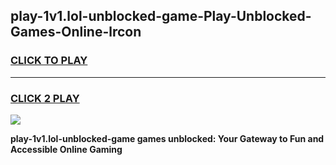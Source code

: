 
## play-1v1.lol-unblocked-game-Play-Unblocked-Games-Online-lrcon
<h3>
<a href="https://premium76.site?title=play-1v1.lol-unblocked-game&ref=25A">CLICK TO PLAY</a></h3>
<hr>

<h3>
<a href="https://premium76.site?title=play-1v1.lol-unblocked-game&ref=25A">CLICK 2 PLAY</a>
  
</h3>

<a href="https://premium76.site?title=play-1v1.lol-unblocked-game&ref=25A"><img src="https://clearcache.store/games.png"></a>


**play-1v1.lol-unblocked-game games unblocked: Your Gateway to Fun and Accessible Online Gaming**

